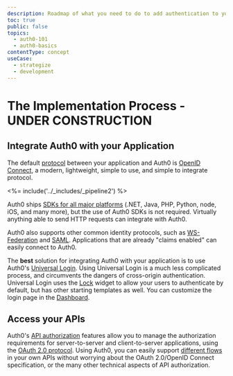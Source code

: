 ```yaml
---
description: Roadmap of what you need to do to add authentication to your app and secure your APIs with Auth0
toc: true
public: false
topics:
  - auth0-101
  - auth0-basics
contentType: concept
useCase:
  - strategize
  - development
---
```

# The Implementation Process - UNDER CONSTRUCTION

## Integrate Auth0 with your Application

The default [protocol](/protocols) between your application and Auth0 is [OpenID Connect](/protocols/oidc), a modern, lightweight, simple to use, and simple to integrate protocol.

<%= include('../_includes/_pipeline2') %>

Auth0 ships [SDKs for all major platforms](/support/matrix#sdks) (.NET, Java, PHP, Python, node, iOS, and many more), but the use of Auth0 SDKs is not required. Virtually anything able to send HTTP requests can integrate with Auth0.

Auth0 also supports other common identity protocols, such as [WS-Federation](/protocols/ws-fed) and [SAML](/protocols/saml). Applications that are already "claims enabled" can easily connect to Auth0.

The **best** solution for integrating Auth0 with your application is to use Auth0's [Universal Login](/hosted-pages/login). Using Universal Login is a much less complicated process, and circumvents the dangers of cross-origin authentication. Universal Login uses the [Lock](/libraries/lock) widget to allow your users to authenticate by default, but has other starting templates as well. You can customize the login page in the [Dashboard](${manage_url}/#/login_page).

## Access your APIs

Auth0's [API authorization](/api-auth) features allow you to manage the authorization requirements for server-to-server and client-to-server applications, using the [OAuth 2.0 protocol](/protocols/oauth2). Using Auth0, you can easily support [different flows](/api-auth/which-oauth-flow-to-use) in your own APIs without worrying about the OAuth 2.0/OpenID Connect specification, or the many other technical aspects of API authorization.
